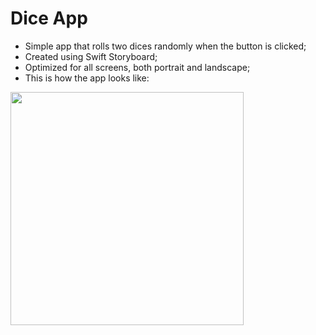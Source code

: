 # Dice App

- Simple app that rolls two dices randomly when the button is clicked;
- Created using Swift Storyboard;
- Optimized for all screens, both portrait and landscape;
- This is how the app looks like:

<img src="https://raw.githubusercontent.com/hugosilvag6/SWIFT-dice/main/Documentation/screenshot.png" width="373">
